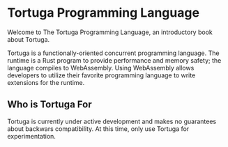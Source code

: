 # Tortuga Programming Language
Welcome to The Tortuga Programming Language, an introductory book about Tortuga.

Tortuga is a functionally-oriented concurrent programming language. The runtime is a Rust program to provide performance and memory safety; the language compiles to WebAssembly. Using WebAssembly allows developers to utilize their favorite programming language to write extensions for the runtime.

## Who is Tortuga For
Tortuga is currently under active development and makes no guarantees about backwars compatibility. At this time, only use Tortuga for experimentation.